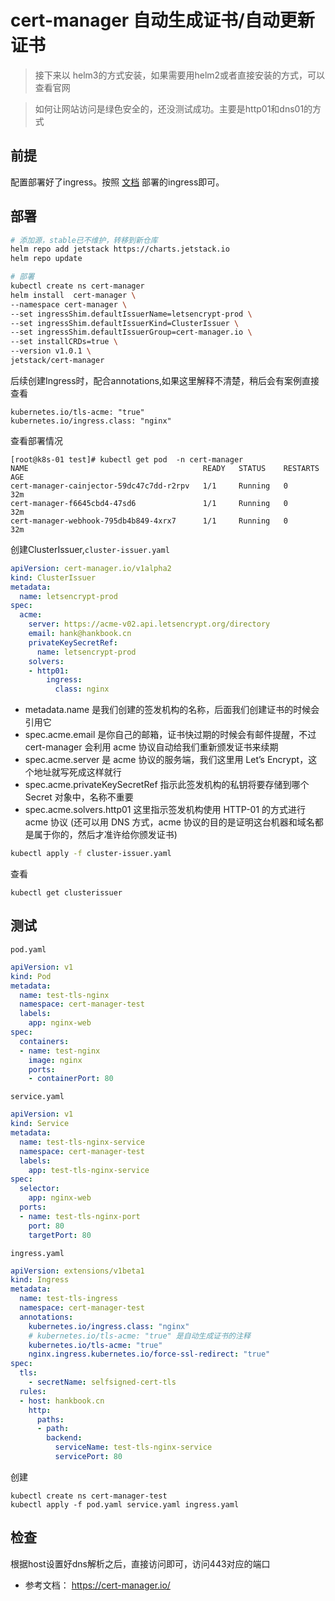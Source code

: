 # cert-manager 自动生成证书/自动更新证书
> 接下来以 helm3的方式安装，如果需要用helm2或者直接安装的方式，可以查看官网

> 如何让网站访问是绿色安全的，还没测试成功。主要是http01和dns01的方式

## 前提
配置部署好了ingress。按照 [文档](/service-discovery/ingress/install.md) 部署的ingress即可。

## 部署

```bash
# 添加源，stable已不维护，转移到新仓库
helm repo add jetstack https://charts.jetstack.io
helm repo update

# 部署
kubectl create ns cert-manager
helm install  cert-manager \
--namespace cert-manager \
--set ingressShim.defaultIssuerName=letsencrypt-prod \
--set ingressShim.defaultIssuerKind=ClusterIssuer \
--set ingressShim.defaultIssuerGroup=cert-manager.io \
--set installCRDs=true \
--version v1.0.1 \
jetstack/cert-manager
```

后续创建Ingress时，配合annotations,如果这里解释不清楚，稍后会有案例直接查看
```
kubernetes.io/tls-acme: "true"
kubernetes.io/ingress.class: "nginx"
```

查看部署情况
```
[root@k8s-01 test]# kubectl get pod  -n cert-manager
NAME                                       READY   STATUS    RESTARTS   AGE
cert-manager-cainjector-59dc47c7dd-r2rpv   1/1     Running   0          32m
cert-manager-f6645cbd4-47sd6               1/1     Running   0          32m
cert-manager-webhook-795db4b849-4xrx7      1/1     Running   0          32m
```

创建ClusterIssuer,`cluster-issuer.yaml`

```yaml
apiVersion: cert-manager.io/v1alpha2
kind: ClusterIssuer
metadata:
  name: letsencrypt-prod
spec:
  acme:
    server: https://acme-v02.api.letsencrypt.org/directory
    email: hank@hankbook.cn
    privateKeySecretRef:
      name: letsencrypt-prod
    solvers:
    - http01:
        ingress:
          class: nginx
```

- metadata.name 是我们创建的签发机构的名称，后面我们创建证书的时候会引用它
- spec.acme.email 是你自己的邮箱，证书快过期的时候会有邮件提醒，不过 cert-manager 会利用 acme 协议自动给我们重新颁发证书来续期
- spec.acme.server 是 acme 协议的服务端，我们这里用 Let’s Encrypt，这个地址就写死成这样就行
- spec.acme.privateKeySecretRef 指示此签发机构的私钥将要存储到哪个 Secret 对象中，名称不重要
- spec.acme.solvers.http01 这里指示签发机构使用 HTTP-01 的方式进行 acme 协议 (还可以用 DNS 方式，acme 协议的目的是证明这台机器和域名都是属于你的，然后才准许给你颁发证书)

```bash
kubectl apply -f cluster-issuer.yaml
```
查看
```
kubectl get clusterissuer
```

## 测试
`pod.yaml`

```yaml
apiVersion: v1
kind: Pod
metadata:
  name: test-tls-nginx
  namespace: cert-manager-test
  labels:
    app: nginx-web
spec:
  containers:
  - name: test-nginx
    image: nginx
    ports:
    - containerPort: 80
```

`service.yaml`

```yaml
apiVersion: v1
kind: Service
metadata:
  name: test-tls-nginx-service
  namespace: cert-manager-test
  labels:
    app: test-tls-nginx-service
spec:
  selector:
    app: nginx-web
  ports:
  - name: test-tls-nginx-port
    port: 80
    targetPort: 80
```

`ingress.yaml`

```yaml
apiVersion: extensions/v1beta1
kind: Ingress
metadata:
  name: test-tls-ingress
  namespace: cert-manager-test
  annotations:
    kubernetes.io/ingress.class: "nginx"
    # kubernetes.io/tls-acme: "true" 是自动生成证书的注释
    kubernetes.io/tls-acme: "true"
    nginx.ingress.kubernetes.io/force-ssl-redirect: "true"
spec:
  tls:
    - secretName: selfsigned-cert-tls
  rules:
  - host: hankbook.cn
    http:
      paths:
      - path:
        backend:
          serviceName: test-tls-nginx-service
          servicePort: 80
```

创建

```
kubectl create ns cert-manager-test
kubectl apply -f pod.yaml service.yaml ingress.yaml
```

## 检查
根据host设置好dns解析之后，直接访问即可，访问443对应的端口


- 参考文档： https://cert-manager.io/
